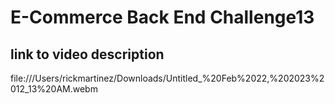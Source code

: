 # E-Commerce Back End Challenge13

## link to video description

file:///Users/rickmartinez/Downloads/Untitled_%20Feb%2022,%202023%2012_13%20AM.webm

